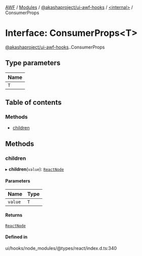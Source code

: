 [AWF](../README.md) / [Modules](../modules.md) / [@akashaproject/ui-awf-hooks](../modules/akashaproject_ui_awf_hooks.md) / [<internal\>](../modules/akashaproject_ui_awf_hooks._internal_.md) / ConsumerProps

# Interface: ConsumerProps<T\>

[@akashaproject/ui-awf-hooks](../modules/akashaproject_ui_awf_hooks.md).[<internal>](../modules/akashaproject_ui_awf_hooks._internal_.md).ConsumerProps

## Type parameters

| Name |
| :------ |
| `T` |

## Table of contents

### Methods

- [children](akashaproject_ui_awf_hooks._internal_.ConsumerProps.md#children)

## Methods

### children

▸ **children**(`value`): [`ReactNode`](../modules/akashaproject_ui_awf_hooks._internal_.md#reactnode)

#### Parameters

| Name | Type |
| :------ | :------ |
| `value` | `T` |

#### Returns

[`ReactNode`](../modules/akashaproject_ui_awf_hooks._internal_.md#reactnode)

#### Defined in

ui/hooks/node_modules/@types/react/index.d.ts:340

